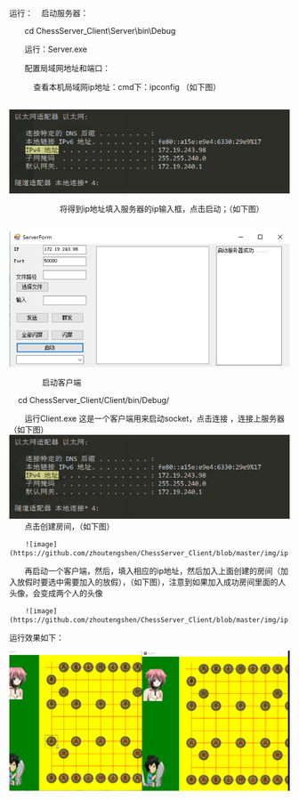 运行：
    启动服务器：
    
        cd ChessServer_Client\Server\bin\Debug
        
        运行：Server.exe 
        
        
        配置局域网地址和端口：
        
        
            查看本机局域网ip地址：cmd下：ipconfig （如下图）
            
            ![image](https://github.com/zhoutengshen/ChessServer_Client/blob/master/img/ip.PNG)
            
            
            将得到ip地址填入服务器的ip输入框，点击启动；（如下图）
            
            ![image](https://github.com/zhoutengshen/ChessServer_Client/blob/master/img/server.PNG)
            
            
    启动客户端
    
        cd ChessServer_Client/Client/bin/Debug/
        
    
        运行Client.exe 这是一个客户端用来启动socket，点击连接 ，连接上服务器（如下图）
        ![image](https://github.com/zhoutengshen/ChessServer_Client/blob/master/img/ip.PNG)
        点击创建房间，（如下图）
        
        ![image](https://github.com/zhoutengshen/ChessServer_Client/blob/master/img/ip.PNG)
        
        
        再启动一个客户端，然后，填入相应的ip地址，然后加入上面创建的房间（加入放假时要选中需要加入的放假），（如下图），注意到如果加入成功房间里面的人头像，会变成两个人的头像
        
        ![image](https://github.com/zhoutengshen/ChessServer_Client/blob/master/img/ip.PNG)
        
 运行效果如下：
 
 ![image](https://github.com/zhoutengshen/ChessServer_Client/blob/master/img/888.gif)
 
